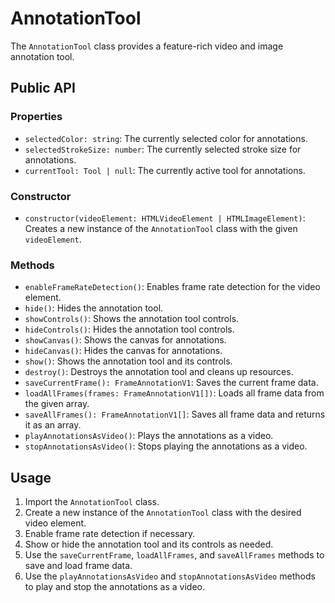 # AnnotationTool

The `AnnotationTool` class provides a feature-rich video and image annotation tool.

## Public API

### Properties

- `selectedColor: string`: The currently selected color for annotations.
- `selectedStrokeSize: number`: The currently selected stroke size for annotations.
- `currentTool: Tool | null`: The currently active tool for annotations.

### Constructor

- `constructor(videoElement: HTMLVideoElement | HTMLImageElement)`: Creates a new instance of the `AnnotationTool` class with the given `videoElement`.

### Methods

- `enableFrameRateDetection()`: Enables frame rate detection for the video element.
- `hide()`: Hides the annotation tool.
- `showControls()`: Shows the annotation tool controls.
- `hideControls()`: Hides the annotation tool controls.
- `showCanvas()`: Shows the canvas for annotations.
- `hideCanvas()`: Hides the canvas for annotations.
- `show()`: Shows the annotation tool and its controls.
- `destroy()`: Destroys the annotation tool and cleans up resources.
- `saveCurrentFrame(): FrameAnnotationV1`: Saves the current frame data.
- `loadAllFrames(frames: FrameAnnotationV1[])`: Loads all frame data from the given array.
- `saveAllFrames(): FrameAnnotationV1[]`: Saves all frame data and returns it as an array.
- `playAnnotationsAsVideo()`: Plays the annotations as a video.
- `stopAnnotationsAsVideo()`: Stops playing the annotations as a video.


## Usage

1. Import the `AnnotationTool` class.
2. Create a new instance of the `AnnotationTool` class with the desired video element.
3. Enable frame rate detection if necessary.
4. Show or hide the annotation tool and its controls as needed.
5. Use the `saveCurrentFrame`, `loadAllFrames`, and `saveAllFrames` methods to save and load frame data.
6. Use the `playAnnotationsAsVideo` and `stopAnnotationsAsVideo` methods to play and stop the annotations as a video.
